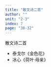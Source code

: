 ```yaml
---
title: "散文诗二首"
author: ""
unit: "2-3"
index: 7
page: "30-32"
---
```


散文诗二首

- 泰戈尔《金色花》
- 冰心《荷叶·母亲》
